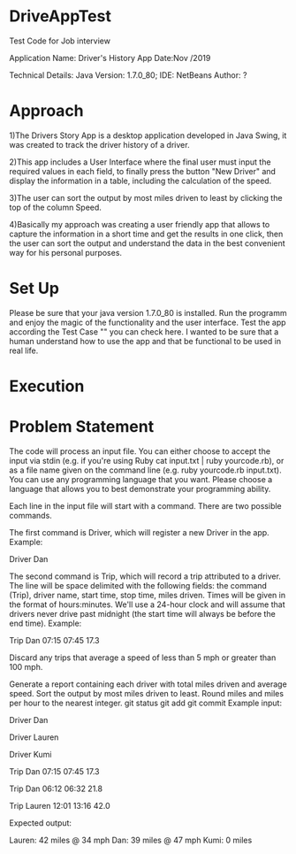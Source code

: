 # DriveAppTest
Test Code for Job interview


Application Name: Driver's History App
Date:Nov /2019

Technical Details:
Java Version: 1.7.0_80;
IDE: NetBeans
Author: ?

# Approach
1)The Drivers Story App is a desktop application developed in Java Swing, it was created to track the driver history of a driver.

2)This app includes a User Interface where the final user must input the required values in each field, to finally press the button "New Driver" and display the information in a table, including the calculation of the speed.

3)The user can sort the output by most miles driven to least by clicking the top of the column Speed.

4)Basically my approach was creating a user friendly app that allows to capture the information in a short time and get the results in one click, then the user can sort the output  and understand the data in the best convenient way for his personal purposes.


# Set Up
Please be sure that your java version  1.7.0_80 is installed.
Run the programm and enjoy the magic of the functionality and the user interface.
Test the app according the Test Case  "" you can check here. I wanted to be sure that a human understand how to use the app and that be functional to be used in real life.

# Execution 

# Problem Statement

The code will process an input file. You can either choose to accept the input via stdin (e.g. if you're using Ruby cat input.txt | ruby yourcode.rb), or as a file name given on the command line (e.g. ruby yourcode.rb input.txt). You can use any programming language that you want. Please choose a language that allows you to best demonstrate your programming ability.

Each line in the input file will start with a command. There are two possible commands.

The first command is Driver, which will register a new Driver in the app. Example:

Driver Dan

The second command is Trip, which will record a trip attributed to a driver. The line will be space delimited with the following fields: the command (Trip), driver name, start time, stop time, miles driven. Times will be given in the format of hours:minutes. We'll use a 24-hour clock and will assume that drivers never drive past midnight (the start time will always be before the end time). Example:

Trip Dan 07:15 07:45 17.3

Discard any trips that average a speed of less than 5 mph or greater than 100 mph.

Generate a report containing each driver with total miles driven and average speed. Sort the output by most miles driven to least. Round miles and miles per hour to the nearest integer.
git status
git add
git commit
Example input:

Driver Dan

Driver Lauren

Driver Kumi

Trip Dan 07:15 07:45 17.3

Trip Dan 06:12 06:32 21.8

Trip Lauren 12:01 13:16 42.0

Expected output:

Lauren: 42 miles @ 34 mph
Dan: 39 miles @ 47 mph
Kumi: 0 miles
